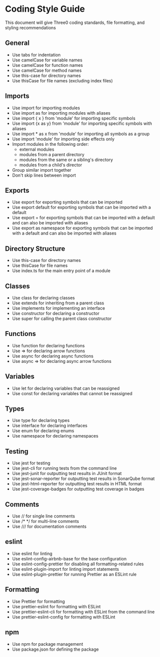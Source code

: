Coding Style Guide
==================
This document will give Three0 coding standards, file formatting, and styling recommendations

## General
- Use tabs for indentation
- Use camelCase for variable names
- Use camelCase for function names
- Use camelCase for method names
- Use this-case for directory names
- Use thisCase for file names (excluding index files)

## Imports
- Use import for importing modules
- Use import as for importing modules with aliases
- Use import { x } from 'module' for importing specific symbols
- Use import {x as y} from 'module' for importing specific symbols with aliases
- Use import * as x from 'module' for importing all symbols as a group
- Use import 'module' for importing side effects only
- Import modules in the following order:
  - external modules
  - modules from a parent directory
  - modules from the same or a sibling's directory
  - modules from a child's director
- Group similar import together
- Don't skip lines between import

## Exports
- Use export for exporting symbols that can be imported
- Use export default for exporting symbols that can be imported with a default
- Use export = for exporting symbols that can be imported with a default and can also be imported with aliases
- Use export as namespace for exporting symbols that can be imported with a default and can also be imported with aliases

## Directory Structure
- Use this-case for directory names
- Use thisCase for file names
- Use index.ts for the main entry point of a module

## Classes
- Use class for declaring classes
- Use extends for inheriting from a parent class
- Use implements for implementing an interface
- Use constructor for declaring a constructor
- Use super for calling the parent class constructor

## Functions
- Use function for declaring functions
- Use => for declaring arrow functions
- Use async for declaring async functions
- Use async => for declaring async arrow functions

## Variables
- Use let for declaring variables that can be reassigned
- Use const for declaring variables that cannot be reassigned

## Types
- Use type for declaring types
- Use interface for declaring interfaces
- Use enum for declaring enums
- Use namespace for declaring namespaces

## Testing
- Use jest for testing
- Use jest-cli for running tests from the command line
- Use jest-junit for outputting test results in JUnit format
- Use jest-sonar-reporter for outputting test results in SonarQube format
- Use jest-html-reporter for outputting test results in HTML format
- Use jest-coverage-badges for outputting test coverage in badges
    
## Comments
- Use // for single line comments
- Use /* */ for multi-line comments
- Use /// for documentation comments

## eslint
- Use eslint for linting
- Use eslint-config-airbnb-base for the base configuration
- Use eslint-config-prettier for disabling all formatting-related rules
- Use eslint-plugin-import for linting import statements
- Use eslint-plugin-prettier for running Prettier as an ESLint rule

## Formatting
- Use Prettier for formatting
- Use prettier-eslint for formatting with ESLint
- Use prettier-eslint-cli for formatting with ESLint from the command line
- Use prettier-eslint-config for formatting with ESLint

## npm
- Use npm for package management
- Use package.json for defining the package   

